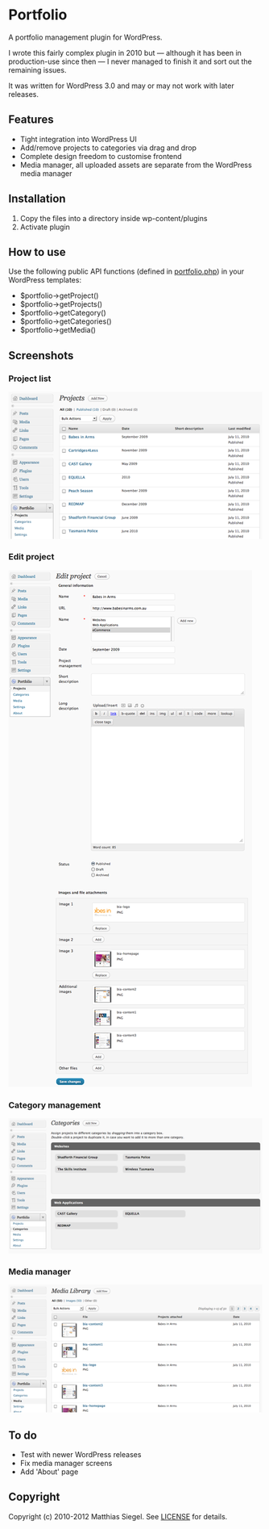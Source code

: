 # Portfolio

A portfolio management plugin for WordPress.

I wrote this fairly complex plugin in 2010 but — although it has been in production-use since then — I never managed to finish it and sort out the remaining issues.

It was written for WordPress 3.0 and may or may not work with later releases.

## Features

* Tight integration into WordPress UI
* Add/remove projects to categories via drag and drop
* Complete design freedom to customise frontend
* Media manager, all uploaded assets are separate from the WordPress media manager

## Installation

1. Copy the files into a directory inside wp-content/plugins 
2. Activate plugin

## How to use

Use the following public API functions (defined in [portfolio.php](https://github.com/matthiassiegel/portfolio/tree/master/portfolio.php)) in your WordPress templates:

* $portfolio->getProject()
* $portfolio->getProjects()
* $portfolio->getCategory()
* $portfolio->getCategories()
* $portfolio->getMedia()

## Screenshots

<div>
	<h3>Project list</h3>
	<img src="https://github.com/matthiassiegel/portfolio/raw/master/screenshot-1.png" alt="Project list">
</div>

<div>
	<h3>Edit project</h3>
	<img src="https://github.com/matthiassiegel/portfolio/raw/master/screenshot-2.png" alt="Edit project">
</div>

<div>
	<h3>Category management</h3>
	<img src="https://github.com/matthiassiegel/portfolio/raw/master/screenshot-3.png" alt="Category management">
</div>

<div>
	<h3>Media manager</h3>
	<img src="https://github.com/matthiassiegel/portfolio/raw/master/screenshot-4.png" alt="Media manager">
</div>

## To do

* Test with newer WordPress releases
* Fix media manager screens
* Add 'About' page

## Copyright
Copyright (c) 2010-2012 Matthias Siegel.
See [LICENSE](https://github.com/matthiassiegel/portfolio/tree/master/LICENSE.md) for details.